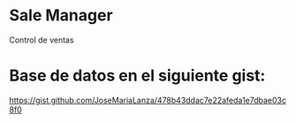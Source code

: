 # Sale Manager
Control de ventas

# Base de datos en el siguiente gist:
https://gist.github.com/JoseMariaLanza/478b43ddac7e22afeda1e7dbae03c8f0
